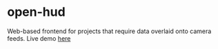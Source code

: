 # open-hud
Web-based frontend for projects that require data overlaid onto camera feeds. Live demo [here](https://open-hud.glitch.me)
